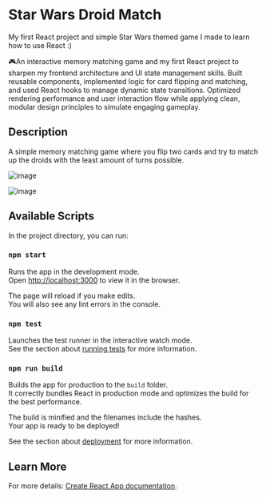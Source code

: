 # Star Wars Droid Match

My first React project and simple Star Wars themed game I made to learn how to use React :)

🎮An interactive memory matching game and my first React project to sharpen my frontend architecture and UI state management skills. Built reusable components, implemented logic for card flipping and matching, and used React hooks to manage dynamic state transitions. Optimized rendering performance and user interaction flow while applying clean, modular design principles to simulate engaging gameplay.

## Description
A simple memory matching game where you flip two cards and try to match up the droids with the least amount of turns possible. 

![image](https://github.com/user-attachments/assets/bf4dcd6a-73ea-4f0d-a995-cacfef7db8aa)

![image](https://github.com/user-attachments/assets/71af9103-898a-4460-9a28-a6daf0ed2bd4)



## Available Scripts

In the project directory, you can run:

### `npm start`

Runs the app in the development mode.\
Open [http://localhost:3000](http://localhost:3000) to view it in the browser.

The page will reload if you make edits.\
You will also see any lint errors in the console.

### `npm test`

Launches the test runner in the interactive watch mode.\
See the section about [running tests](https://facebook.github.io/create-react-app/docs/running-tests) for more information.

### `npm run build`

Builds the app for production to the `build` folder.\
It correctly bundles React in production mode and optimizes the build for the best performance.

The build is minified and the filenames include the hashes.\
Your app is ready to be deployed!

See the section about [deployment](https://facebook.github.io/create-react-app/docs/deployment) for more information.


## Learn More

For more details: [Create React App documentation](https://facebook.github.io/create-react-app/docs/getting-started).

